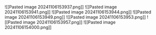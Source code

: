 ![[Pasted image 20241106153937.png]]
![[Pasted image 20241106153941.png]]
![[Pasted image 20241106153944.png]]
![[Pasted image 20241106153949.png]]
![[Pasted image 20241106153953.png]]
![[Pasted image 20241106153957.png]]
![[Pasted image 20241106154000.png]]
